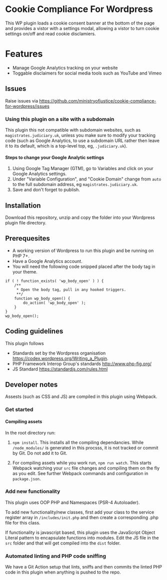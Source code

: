 # Cookie Compliance For Wordpress
This WP plugin loads a cookie consent banner at the bottom of the page and provides a vistor with a settings modal, allowing a vistor to turn cookie settings on/off and read cookie disclamiers.

# Features

* Manage Google Analytics tracking on your website
* Toggable disclaimers for social media tools such as YouTube and Vimeo

## Issues

Raise issues via
<a href="https://github.com/ministryofjustice/cookie-compliance-for-wordpress/issues">https://github.com/ministryofjustice/cookie-compliance-for-wordpress/issues</a>

### Using this plugin on a site with a subdomain

This plugin this not compatible with subdomain websites, such as `magistrates.judiciary.uk`, unless you make sure to modify your tracking code (such as Google Analytics, to use a subdomain URL rather then leave it to its default, which is a top-level top, eg, `.judiciary.uk`).

#### Steps to change your Google Analytic settings

1. Using Google Tag Manager (GTM), go to Variables and click on your Google Analytics settings.
2. Under "Variable Configuration", and "Cookie Domain" change from `auto` to the full subdomain address, eg `magistrates.judiciary.uk`.
3. Save and don't forget to publish.

## Installation

Download this repository, unzip and copy the folder into your Wordpress plugin file directory.

## Prerequesites

* A working version of Wordpress to run this plugin and be running on PHP 7+.
* Have a Google Analytics account.
* You will need the following code snipped placed after the body tag in your theme.

```
if ( ! function_exists( 'wp_body_open' ) ) {
    /**
     * Open the body tag, pull in any hooked triggers.
     **/
    function wp_body_open() {
        do_action( 'wp_body_open' );
    }
}
wp_body_open();
```

## Coding guidelines

This plugin follows

* Standards set by the Wordpress organisation https://codex.wordpress.org/Writing_a_Plugin.
* PHP Framework Interop Group's standards http://www.php-fig.org/
* JS Standard https://standardjs.com/rules.html

## Developer notes

Assests (such as CSS and JS) are compiled in this plugin using Webpack.

### Get started

#### Compiling assets

In the root directory run:

1. `npm install`. This installs all the compiling dependancies. While `/node_modules/` is generated in this procsss, it is not tracked or commit by Git. Do not add it to Git.

2. For compiling assets while you work run, `npm run watch`. This starts Webpack watching your `src` file changes and compiling them on the fly as you edit. See further Webpack commands and configuration in `package.json`.

### Add new functionality

This plugin uses OOP PHP and Namespaces (PSR-4 Autoloader).

To add new functionality/new classes, first add your class to the service register array in `/includes/init.php` and then create a corresponding .php file for this class.

If functionality is javascript based, this plugin uses the JavaScript Object Literal pattern to encapsulate functions into modules. Edit the JS file in the `src` folder and that will get compiled into the `dist` folder.

### Automated linting and PHP code sniffing

We have a Git Action setup that lints, sniffs and then commits the linted PHP code in this plugin when anything is pushed to the repo.
